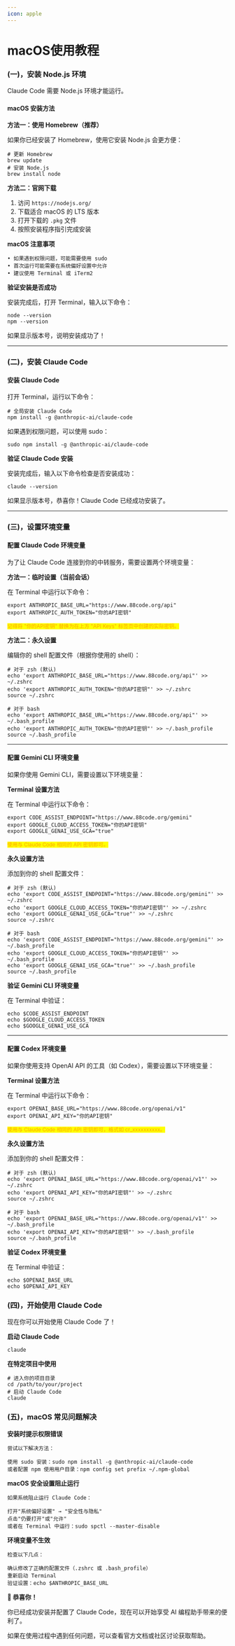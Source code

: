 ```yaml
---
icon: apple
---
```


# macOS使用教程

### (一)，**安装 Node.js 环境**

Claude Code 需要 Node.js 环境才能运行。

#### **macOS 安装方法**

**方法一：使用 Homebrew（推荐）**

如果你已经安装了 Homebrew，使用它安装 Node.js 会更方便：

```
# 更新 Homebrew
brew update
# 安装 Node.js
brew install node
```

**方法二：官网下载**

1. 访问 `https://nodejs.org/`
2. 下载适合 macOS 的 LTS 版本
3. 打开下载的 `.pkg` 文件
4. 按照安装程序指引完成安装

**macOS 注意事项**

```
• 如果遇到权限问题，可能需要使用 sudo
• 首次运行可能需要在系统偏好设置中允许
• 建议使用 Terminal 或 iTerm2
```

**验证安装是否成功**

安装完成后，打开 Terminal，输入以下命令：

```vim
node --version
npm --version
```

如果显示版本号，说明安装成功了！

***

### (二)，**安装 Claude Code**

#### **安装 Claude Code**

打开 Terminal，运行以下命令：

```vim
# 全局安装 Claude Code
npm install -g @anthropic-ai/claude-code
```

如果遇到权限问题，可以使用 sudo：

```vim
sudo npm install -g @anthropic-ai/claude-code
```

**验证 Claude Code 安装**

安装完成后，输入以下命令检查是否安装成功：

```vim
claude --version
```

如果显示版本号，恭喜你！Claude Code 已经成功安装了。

***

### (三)，**设置环境变量**

#### **配置 Claude Code 环境变量**

为了让 Claude Code 连接到你的中转服务，需要设置两个环境变量：

**方法一：临时设置（当前会话）**

在 Terminal 中运行以下命令：

```vim
export ANTHROPIC_BASE_URL="https://www.88code.org/api"
export ANTHROPIC_AUTH_TOKEN="你的API密钥"
```

<sup><mark style="color:orange;">记得将 "你的API密钥" 替换为在上方 "API Keys" 标签页中创建的实际密钥。<mark style="color:orange;"></sup>

**方法二：永久设置**

编辑你的 shell 配置文件（根据你使用的 shell）：

```vim
# 对于 zsh (默认)
echo 'export ANTHROPIC_BASE_URL="https://www.88code.org/api"' >> ~/.zshrc
echo 'export ANTHROPIC_AUTH_TOKEN="你的API密钥"' >> ~/.zshrc
source ~/.zshrc
```

```vim
# 对于 bash
echo 'export ANTHROPIC_BASE_URL="https://www.88code.org/api"' >> ~/.bash_profile
echo 'export ANTHROPIC_AUTH_TOKEN="你的API密钥"' >> ~/.bash_profile
source ~/.bash_profile
```

***

#### **配置 Gemini CLI 环境变量**

如果你使用 Gemini CLI，需要设置以下环境变量：

**Terminal 设置方法**

在 Terminal 中运行以下命令：

```vim
export CODE_ASSIST_ENDPOINT="https://www.88code.org/gemini"
export GOOGLE_CLOUD_ACCESS_TOKEN="你的API密钥"
export GOOGLE_GENAI_USE_GCA="true"
```

<sup><mark style="color:orange;">使用与 Claude Code 相同的 API 密钥即可。<mark style="color:orange;"></sup>

**永久设置方法**

添加到你的 shell 配置文件：

```vim
# 对于 zsh (默认)
echo 'export CODE_ASSIST_ENDPOINT="https://www.88code.org/gemini"' >> ~/.zshrc
echo 'export GOOGLE_CLOUD_ACCESS_TOKEN="你的API密钥"' >> ~/.zshrc
echo 'export GOOGLE_GENAI_USE_GCA="true"' >> ~/.zshrc
source ~/.zshrc
```

```vim
# 对于 bash
echo 'export CODE_ASSIST_ENDPOINT="https://www.88code.org/gemini"' >> ~/.bash_profile
echo 'export GOOGLE_CLOUD_ACCESS_TOKEN="你的API密钥"' >> ~/.bash_profile
echo 'export GOOGLE_GENAI_USE_GCA="true"' >> ~/.bash_profile
source ~/.bash_profile
```

**验证 Gemini CLI 环境变量**

在 Terminal 中验证：

```vim
echo $CODE_ASSIST_ENDPOINT
echo $GOOGLE_CLOUD_ACCESS_TOKEN
echo $GOOGLE_GENAI_USE_GCA
```

***

#### **配置 Codex 环境变量**

如果你使用支持 OpenAI API 的工具（如 Codex），需要设置以下环境变量：

**Terminal 设置方法**

在 Terminal 中运行以下命令：

```vim
export OPENAI_BASE_URL="https://www.88code.org/openai/v1"
export OPENAI_API_KEY="你的API密钥"
```

<sup><mark style="color:orange;">使用与 Claude Code 相同的 API 密钥即可，格式如 cr\_xxxxxxxxxx。<mark style="color:orange;"></sup>

**永久设置方法**

添加到你的 shell 配置文件：

```vim
# 对于 zsh (默认)
echo 'export OPENAI_BASE_URL="https://www.88code.org/openai/v1"' >> ~/.zshrc
echo 'export OPENAI_API_KEY="你的API密钥"' >> ~/.zshrc
source ~/.zshrc
```

```vim
# 对于 bash
echo 'export OPENAI_BASE_URL="https://www.88code.org/openai/v1"' >> ~/.bash_profile
echo 'export OPENAI_API_KEY="你的API密钥"' >> ~/.bash_profile
source ~/.bash_profile
```

**验证 Codex 环境变量**

在 Terminal 中验证：

```vim
echo $OPENAI_BASE_URL
echo $OPENAI_API_KEY
```

### **(四)，开始使用 Claude Code**

现在你可以开始使用 Claude Code 了！

**启动 Claude Code**

```vim
claude
```

**在特定项目中使用**

```vim
# 进入你的项目目录
cd /path/to/your/project
# 启动 Claude Code
claude
```

### **(五)，macOS 常见问题解决**

**安装时提示权限错误**

```
尝试以下解决方法：

使用 sudo 安装：sudo npm install -g @anthropic-ai/claude-code
或者配置 npm 使用用户目录：npm config set prefix ~/.npm-global
```

**macOS 安全设置阻止运行**

```
如果系统阻止运行 Claude Code：

打开"系统偏好设置" → "安全性与隐私"
点击"仍要打开"或"允许"
或者在 Terminal 中运行：sudo spctl --master-disable
```

**环境变量不生效**

```
检查以下几点：

确认修改了正确的配置文件（.zshrc 或 .bash_profile）
重新启动 Terminal
验证设置：echo $ANTHROPIC_BASE_URL
```

**🎉 恭喜你！**

你已经成功安装并配置了 Claude Code，现在可以开始享受 AI 编程助手带来的便利了。

如果在使用过程中遇到任何问题，可以查看官方文档或社区讨论获取帮助。
